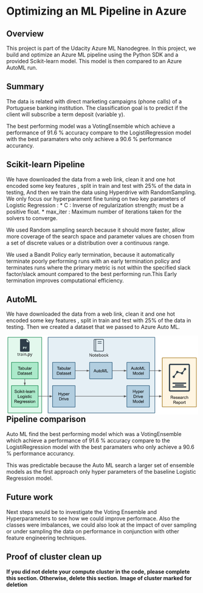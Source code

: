# Optimizing an ML Pipeline in Azure

## Overview
This project is part of the Udacity Azure ML Nanodegree.
In this project, we build and optimize an Azure ML pipeline using the Python SDK and a provided Scikit-learn model.
This model is then compared to an Azure AutoML run.

## Summary
The data is related with direct marketing campaigns (phone calls) of a Portuguese banking institution. The classification goal is to predict if the client will subscribe a term deposit (variable y).

The best performing model was a VotingEnsemble which achieve a performance of 91.6 % accuracy  compare to the  LogistiRegression model with the best paramaters who
only achieve a 90.6 % performance accurancy.

## Scikit-learn Pipeline

We have downloaded the data from a web link, clean it and one hot encoded some key features , split in train and test with 25% of the data in testing,
And then we train the data using Hyperdrive with RandomSampling. We only focus our hyperparament fine tuning on two key parameters of Logistic Regression :
    * C  : Inverse of regularization strength; must be a positive float.
    *  max_iter : Maximum number of iterations taken for the solvers to converge.

We used Random sampling search because it should more faster, allow more coverage of the search space and parameter values are chosen from a set of discrete values or a distribution over a continuous range.

We used a Bandit Policy early termination, because  it automatically terminate poorly performing runs with an early termination policy and terminates runs where the primary metric is not within the specified slack factor/slack amount compared to the best performing run.This Early termination improves computational efficiency.

## AutoML
We have downloaded the data from a web link, clean it and one hot encoded some key features , split in train and test with 25% of the data in testing.
Then we created a dataset that we passed to Azure Auto ML.


<img src="creating-and-optimizing-an-ml-pipeline.png"
     alt="creating-and-optimizing-an-ml-pipeline"
     style="float: left; margin-right: 10px;" />

## Pipeline comparison
Auto ML find the  best performing model  which was a VotingEnsemble which achieve a performance of 91.6 % accuracy  compare to the  LogistiRegression model with the best paramaters who only achieve a 90.6 % performance accurancy.

This was predictable because the Auto ML search a larger set of ensemble models as the first approach only hyper parameters of the baseline Logistic Regression model.

## Future work

Next steps would be to investigate the Voting Ensemble and Hyperparameters to see how we could improve performace. Also the classes were imbalances, we could also 
look at the impact of over sampling or under sampling the data on performance in conjunction with other feature engineering techniques.

## Proof of cluster clean up
**If you did not delete your compute cluster in the code, please complete this section. Otherwise, delete this section.**
**Image of cluster marked for deletion**
